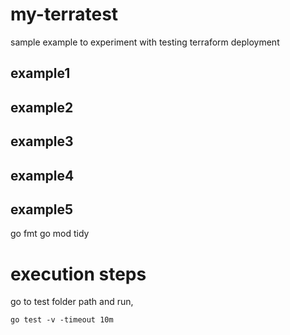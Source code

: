 # my-terratest
sample example to experiment with testing terraform deployment


## example1
## example2
## example3
## example4
## example5


go fmt
go mod tidy

# execution steps 

go to test folder path and run,
```
go test -v -timeout 10m
```
